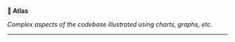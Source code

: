 <strong>📗 Atlas</strong>

_Complex aspects of the codebase illustrated using charts, graphs, etc._

---

<br /><br />

<!-- BEGIN LINK DEFINITIONS -->

<!-- END LINK DEFINITIONS -->
